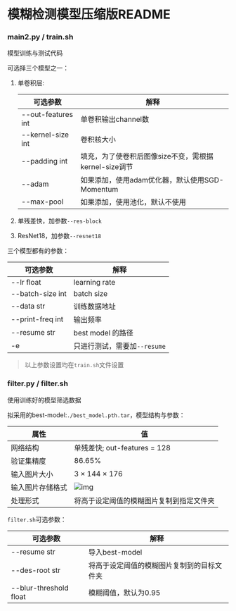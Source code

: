 # 模糊检测模型压缩版README

### main2.py / train.sh

模型训练与测试代码

可选择三个模型之一：

1. 单卷积层:

   | 可选参数            | 解释                                                  |
   | ------------------- | ----------------------------------------------------- |
   | --out-features  int | 单卷积输出channel数                                   |
   | --kernel-size  int  | 卷积核大小                                            |
   | --padding  int      | 填充，为了使卷积后图像size不变，需根据kernel-size调节 |
   | --adam              | 如果添加，使用adam优化器，默认使用SGD-Momentum        |
   | --max-pool          | 如果添加，使用池化，默认不使用                        |

2. 单残差快，加参数`--res-block`

3. ResNet18，加参数`--resnet18`

三个模型都有的参数：

| 可选参数          | 解释                         |
| ----------------- | ---------------------------- |
| --lr  float       | learning rate                |
| --batch-size  int | batch size                   |
| --data  str       | 训练数据地址                 |
| --print-freq  int | 输出频率                     |
| --resume  str     | best model 的路径            |
| -e                | 只进行测试，需要加`--resume` |

> 以上参数设置均在`train.sh`文件设置



### filter.py / filter.sh

使用训练好的模型筛选数据

拟采用的best-model:`./best_model.pth.tar`，模型结构与参数：

| 属性         | 值            |
| ------------ | ------------- |
| 网络结构     | 单残差快; out-features = 128 |
| 验证集精度   | 86.65%        |
| 输入图片大小 | 3 × 144 × 176 |
| 输入图片存储格式             |![img](/home/dm/Desktop/blurModelForZhaohui/README_IMAGE/structure.png)               |
| 处理形式             |将高于设定阈值的模糊图片复制到指定文件夹               |

`filter.sh`可选参数：

| 可选参数 | 解释 |
| -------- | ---- |
| --resume  str         |导入best-model      |
|--des-root  str |将高于设定阈值的模糊图片复制到的目标文件夹 |
|--blur-threshold float |模糊阈值，默认为0.95 |

